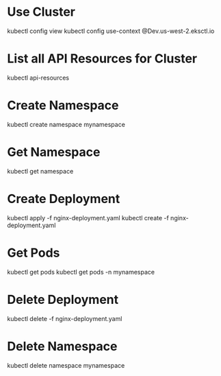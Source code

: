 # Use Cluster
kubectl config view
kubectl config use-context <Replace-with-AWS-IAM-Username>@Dev.us-west-2.eksctl.io

# List all API Resources for Cluster
kubectl api-resources

# Create Namespace
kubectl create namespace mynamespace

# Get Namespace
kubectl get namespace

# Create Deployment
kubectl apply -f nginx-deployment.yaml
kubectl create -f nginx-deployment.yaml

# Get Pods
kubectl get pods
kubectl get pods -n mynamespace

# Delete Deployment
kubectl delete -f nginx-deployment.yaml

# Delete Namespace
kubectl delete namespace mynamespace